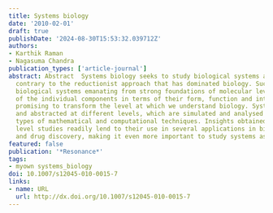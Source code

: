 ```yaml
---
title: Systems biology
date: '2010-02-01'
draft: true
publishDate: '2024-08-30T15:53:32.039712Z'
authors:
- Karthik Raman
- Nagasuma Chandra
publication_types: ['article-journal']
abstract: Abstract  Systems biology seeks to study biological systems as a whole,
  contrary to the reductionist approach that has dominated biology. Such a view of
  biological systems emanating from strong foundations of molecular level understanding
  of the individual components in terms of their form, function and interactions is
  promising to transform the level at which we understand biology. Systems are defined
  and abstracted at different levels, which are simulated and analysed using different
  types of mathematical and computational techniques. Insights obtained from systems
  level studies readily lend to their use in several applications in biotechnology
  and drug discovery, making it even more important to study systems as a whole.
featured: false
publication: '*Resonance*'
tags:
- myown systems_biology
doi: 10.1007/s12045-010-0015-7
links:
- name: URL
  url: http://dx.doi.org/10.1007/s12045-010-0015-7
---
```


